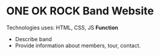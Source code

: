 # ONE OK ROCK Band Website
Technologies uses: HTML, CSS, JS
**Function**
- Describe band
- Provide information about members, tour, contact.
